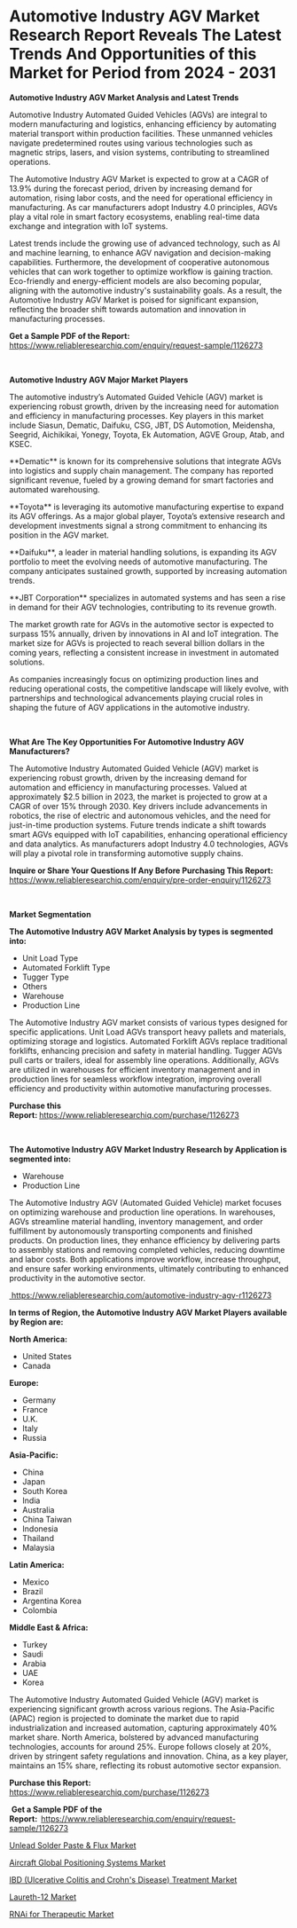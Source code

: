 <p><h1>Automotive Industry AGV Market Research Report Reveals The Latest Trends And Opportunities of this Market for Period from 2024 - 2031</h1></p><p><strong>Automotive Industry AGV Market Analysis and Latest Trends</strong></p>
<p><p>Automotive Industry Automated Guided Vehicles (AGVs) are integral to modern manufacturing and logistics, enhancing efficiency by automating material transport within production facilities. These unmanned vehicles navigate predetermined routes using various technologies such as magnetic strips, lasers, and vision systems, contributing to streamlined operations.</p><p>The Automotive Industry AGV Market is expected to grow at a CAGR of 13.9% during the forecast period, driven by increasing demand for automation, rising labor costs, and the need for operational efficiency in manufacturing. As car manufacturers adopt Industry 4.0 principles, AGVs play a vital role in smart factory ecosystems, enabling real-time data exchange and integration with IoT systems.</p><p>Latest trends include the growing use of advanced technology, such as AI and machine learning, to enhance AGV navigation and decision-making capabilities. Furthermore, the development of cooperative autonomous vehicles that can work together to optimize workflow is gaining traction. Eco-friendly and energy-efficient models are also becoming popular, aligning with the automotive industry's sustainability goals. As a result, the Automotive Industry AGV Market is poised for significant expansion, reflecting the broader shift towards automation and innovation in manufacturing processes.</p></p>
<p><strong>Get a Sample PDF of the Report:&nbsp;</strong> <a href="https://www.reliableresearchiq.com/enquiry/request-sample/1126273?utm_campaign=104&utm_medium=2&utm_source=Github&utm_content=ia&utm_term=03112024&utm_id=automotive-industry-agv">https://www.reliableresearchiq.com/enquiry/request-sample/1126273</a></p>
<p>&nbsp;</p>
<p><strong>Automotive Industry AGV Major Market Players</strong></p>
<p><p>The automotive industry’s Automated Guided Vehicle (AGV) market is experiencing robust growth, driven by the increasing need for automation and efficiency in manufacturing processes. Key players in this market include Siasun, Dematic, Daifuku, CSG, JBT, DS Automotion, Meidensha, Seegrid, Aichikikai, Yonegy, Toyota, Ek Automation, AGVE Group, Atab, and KSEC.</p><p>**Dematic** is known for its comprehensive solutions that integrate AGVs into logistics and supply chain management. The company has reported significant revenue, fueled by a growing demand for smart factories and automated warehousing.</p><p>**Toyota** is leveraging its automotive manufacturing expertise to expand its AGV offerings. As a major global player, Toyota’s extensive research and development investments signal a strong commitment to enhancing its position in the AGV market.</p><p>**Daifuku**, a leader in material handling solutions, is expanding its AGV portfolio to meet the evolving needs of automotive manufacturing. The company anticipates sustained growth, supported by increasing automation trends.</p><p>**JBT Corporation** specializes in automated systems and has seen a rise in demand for their AGV technologies, contributing to its revenue growth. </p><p>The market growth rate for AGVs in the automotive sector is expected to surpass 15% annually, driven by innovations in AI and IoT integration. The market size for AGVs is projected to reach several billion dollars in the coming years, reflecting a consistent increase in investment in automated solutions.</p><p>As companies increasingly focus on optimizing production lines and reducing operational costs, the competitive landscape will likely evolve, with partnerships and technological advancements playing crucial roles in shaping the future of AGV applications in the automotive industry.</p></p>
<p>&nbsp;</p>
<p><strong>What Are The Key Opportunities For Automotive Industry AGV Manufacturers?</strong></p>
<p><p>The Automotive Industry Automated Guided Vehicle (AGV) market is experiencing robust growth, driven by the increasing demand for automation and efficiency in manufacturing processes. Valued at approximately $2.5 billion in 2023, the market is projected to grow at a CAGR of over 15% through 2030. Key drivers include advancements in robotics, the rise of electric and autonomous vehicles, and the need for just-in-time production systems. Future trends indicate a shift towards smart AGVs equipped with IoT capabilities, enhancing operational efficiency and data analytics. As manufacturers adopt Industry 4.0 technologies, AGVs will play a pivotal role in transforming automotive supply chains.</p></p>
<p><strong>Inquire or Share Your Questions If Any Before Purchasing This Report:</strong> <a href="https://www.reliableresearchiq.com/enquiry/pre-order-enquiry/1126273?utm_campaign=104&utm_medium=2&utm_source=Github&utm_content=ia&utm_term=03112024&utm_id=automotive-industry-agv">https://www.reliableresearchiq.com/enquiry/pre-order-enquiry/1126273</a></p>
<p>&nbsp;</p>
<p><strong>Market Segmentation</strong></p>
<p><strong>The Automotive Industry AGV Market Analysis by types is segmented into:</strong></p>
<p><ul><li>Unit Load Type</li><li>Automated Forklift Type</li><li>Tugger Type</li><li>Others</li><li>Warehouse</li><li>Production Line</li></ul></p>
<p><p>The Automotive Industry AGV market consists of various types designed for specific applications. Unit Load AGVs transport heavy pallets and materials, optimizing storage and logistics. Automated Forklift AGVs replace traditional forklifts, enhancing precision and safety in material handling. Tugger AGVs pull carts or trailers, ideal for assembly line operations. Additionally, AGVs are utilized in warehouses for efficient inventory management and in production lines for seamless workflow integration, improving overall efficiency and productivity within automotive manufacturing processes.</p></p>
<p><strong>Purchase this Report:&nbsp;</strong><a href="https://www.reliableresearchiq.com/purchase/1126273?utm_campaign=104&utm_medium=2&utm_source=Github&utm_content=ia&utm_term=03112024&utm_id=automotive-industry-agv">https://www.reliableresearchiq.com/purchase/1126273</a></p>
<p>&nbsp;</p>
<p><strong>The Automotive Industry AGV Market Industry Research by Application is segmented into:</strong></p>
<p><ul><li>Warehouse</li><li>Production Line</li></ul></p>
<p><p>The Automotive Industry AGV (Automated Guided Vehicle) market focuses on optimizing warehouse and production line operations. In warehouses, AGVs streamline material handling, inventory management, and order fulfillment by autonomously transporting components and finished products. On production lines, they enhance efficiency by delivering parts to assembly stations and removing completed vehicles, reducing downtime and labor costs. Both applications improve workflow, increase throughput, and ensure safer working environments, ultimately contributing to enhanced productivity in the automotive sector.</p></p>
<p><a href="https://www.reliableresearchiq.com/automotive-industry-agv-r1126273?utm_campaign=104&utm_medium=2&utm_source=Github&utm_content=ia&utm_term=03112024&utm_id=automotive-industry-agv">&nbsp;https://www.reliableresearchiq.com/automotive-industry-agv-r1126273</a></p>
<p><strong>In terms of Region, the Automotive Industry AGV Market Players available by Region are:</strong></p>
<p>
    <p> <strong> North America: </strong>
        <ul>
            <li>United States</li>
            <li>Canada</li>
        </ul>
        </p> 
    <p> <strong> Europe: </strong>
        <ul>
            <li>Germany</li>
            <li>France</li>
            <li>U.K.</li>
            <li>Italy</li>
            <li>Russia</li>
        </ul>
        </p> 
    <p> <strong> Asia-Pacific: </strong>
        <ul>
            <li>China</li>
            <li>Japan</li>
            <li>South Korea</li>
            <li>India</li>
            <li>Australia</li>
            <li>China Taiwan</li>
            <li>Indonesia</li>
            <li>Thailand</li>
            <li>Malaysia</li>
        </ul>
        </p> 
    <p> <strong> Latin America: </strong>
        <ul>
            <li>Mexico</li>
            <li>Brazil</li>
            <li>Argentina Korea</li>
            <li>Colombia</li>
        </ul>
        </p> 
    <p> <strong> Middle East & Africa: </strong>
        <ul>
            <li>Turkey</li>
            <li>Saudi</li>
            <li>Arabia</li>
            <li>UAE</li>
            <li>Korea</li>
        </ul>
    </p>
    </p>
<p><p>The Automotive Industry Automated Guided Vehicle (AGV) market is experiencing significant growth across various regions. The Asia-Pacific (APAC) region is projected to dominate the market due to rapid industrialization and increased automation, capturing approximately 40% market share. North America, bolstered by advanced manufacturing technologies, accounts for around 25%. Europe follows closely at 20%, driven by stringent safety regulations and innovation. China, as a key player, maintains an 15% share, reflecting its robust automotive sector expansion.</p></p>
<p><strong>Purchase this Report: </strong><a href="https://www.reliableresearchiq.com/purchase/1126273?utm_campaign=104&utm_medium=2&utm_source=Github&utm_content=ia&utm_term=03112024&utm_id=automotive-industry-agv">https://www.reliableresearchiq.com/purchase/1126273</a></p>
<p>&nbsp;<strong>Get a Sample PDF of the Report:&nbsp;&nbsp;</strong><a href="https://www.reliableresearchiq.com/enquiry/request-sample/1126273?utm_campaign=104&utm_medium=2&utm_source=Github&utm_content=ia&utm_term=03112024&utm_id=automotive-industry-agv">https://www.reliableresearchiq.com/enquiry/request-sample/1126273</a></p>
<p><strong></strong></p>
<p><p><a href="https://www.linkedin.com/pulse/unlead-solder-paste-flux-spectrum-usage-patterns-sector-evolution-jvzcf?utm_campaign=104&utm_medium=2&utm_source=Github&utm_content=ia&utm_term=03112024&utm_id=automotive-industry-agv">Unlead Solder Paste & Flux Market</a></p><p><a href="https://github.com/radmanjxendrisczn/Market-Research-Report-List-1/blob/main/aircraft-global-positioning-systems-market.md?utm_campaign=104&utm_medium=2&utm_source=Github&utm_content=ia&utm_term=03112024&utm_id=automotive-industry-agv">Aircraft Global Positioning Systems Market</a></p><p><a href="https://issuu.com/reportprime-2/docs/ibd-ulcerative-colitis-and-crohns-d_76e976b9b662fb?utm_campaign=104&utm_medium=2&utm_source=Github&utm_content=ia&utm_term=03112024&utm_id=automotive-industry-agv">IBD (Ulcerative Colitis and Crohn's Disease) Treatment Market</a></p><p><a href="https://www.linkedin.com/pulse/pulse-laureth-12-rhythms-change-market-resonance-2024-2031-growizr-sxy4f?utm_campaign=104&utm_medium=2&utm_source=Github&utm_content=ia&utm_term=03112024&utm_id=automotive-industry-agv">Laureth-12 Market</a></p><p><a href="https://issuu.com/reportprime-2/docs/rnai-for-therapeutic-market-size-20_18beb5dabaa92f?utm_campaign=104&utm_medium=2&utm_source=Github&utm_content=ia&utm_term=03112024&utm_id=automotive-industry-agv">RNAi for Therapeutic Market</a></p></p>